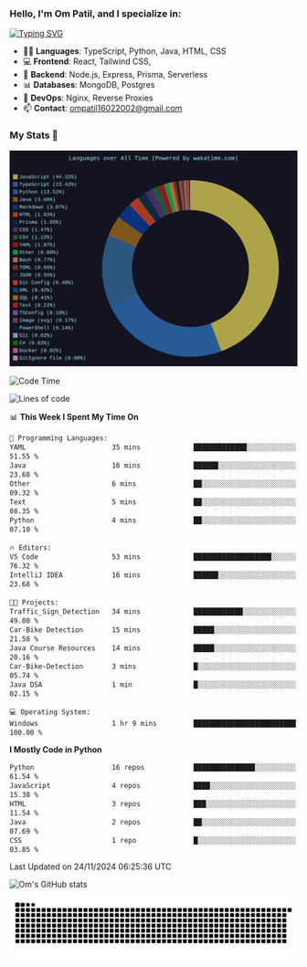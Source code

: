 <h3>Hello, I'm Om Patil, and I specialize in:</h3>

[![Typing SVG](https://readme-typing-svg.demolab.com?font=Fira+Code&pause=1000&color=00F7F6&width=435&lines=Full+Stack+Developer;Node.js+Backend+Developer;React+Frontend+Developer)](https://git.io/typing-svg)

<ul>
  <li>👨‍💻 <strong>Languages</strong>: TypeScript, Python, Java, HTML, CSS</li>
  <li>💻 <strong>Frontend</strong>: React, Tailwind CSS,  </li>
  <li>🦄 <strong>Backend</strong>: Node.js, Express, Prisma, Serverless </li>
  <li>📊 <strong>Databases</strong>: MongoDB, Postgres</li>
  <li>🚀 <strong>DevOps</strong>: Nginx, Reverse Proxies</li>
  <li>📫 <strong>Contact</strong>: <a href="mailto:ompatil16022002@gmail.com">ompatil16022002@gmail.com</a></li>
</ul>


<h3>My Stats 💯</h3>

<img src="wakatime-stats.svg" alt="Wakatime Stats" width="600"/>

<!--  [![Top Langs](https://github-readme-stats.vercel.app/api/top-langs/?username=9OmP&layout=compact&theme=radical)](https://github.com/anuraghazra/github-readme-stats) -->

<!--START_SECTION:waka-->
![Code Time](http://img.shields.io/badge/Code%20Time-107%20hrs%2025%20mins-blue)

![Lines of code](https://img.shields.io/badge/From%20Hello%20World%20I%27ve%20Written-1.5%20million%20lines%20of%20code-blue)

📊 **This Week I Spent My Time On** 

```text
💬 Programming Languages: 
YAML                     35 mins             █████████████░░░░░░░░░░░░   51.55 % 
Java                     16 mins             ██████░░░░░░░░░░░░░░░░░░░   23.68 % 
Other                    6 mins              ██░░░░░░░░░░░░░░░░░░░░░░░   09.32 % 
Text                     5 mins              ██░░░░░░░░░░░░░░░░░░░░░░░   08.35 % 
Python                   4 mins              ██░░░░░░░░░░░░░░░░░░░░░░░   07.10 % 

🔥 Editors: 
VS Code                  53 mins             ███████████████████░░░░░░   76.32 % 
IntelliJ IDEA            16 mins             ██████░░░░░░░░░░░░░░░░░░░   23.68 % 

🐱‍💻 Projects: 
Traffic_Sign_Detection   34 mins             ████████████░░░░░░░░░░░░░   49.00 % 
Car-Bike Detection       15 mins             █████░░░░░░░░░░░░░░░░░░░░   21.58 % 
Java Course Resources    14 mins             █████░░░░░░░░░░░░░░░░░░░░   20.16 % 
Car-Bike-Detection       3 mins              █░░░░░░░░░░░░░░░░░░░░░░░░   05.74 % 
Java DSA                 1 min               █░░░░░░░░░░░░░░░░░░░░░░░░   02.15 % 

💻 Operating System: 
Windows                  1 hr 9 mins         █████████████████████████   100.00 % 
```

**I Mostly Code in Python** 

```text
Python                   16 repos            ███████████████░░░░░░░░░░   61.54 % 
JavaScript               4 repos             ████░░░░░░░░░░░░░░░░░░░░░   15.38 % 
HTML                     3 repos             ███░░░░░░░░░░░░░░░░░░░░░░   11.54 % 
Java                     2 repos             ██░░░░░░░░░░░░░░░░░░░░░░░   07.69 % 
CSS                      1 repo              █░░░░░░░░░░░░░░░░░░░░░░░░   03.85 % 
```




 Last Updated on 24/11/2024 06:25:36 UTC
<!--END_SECTION:waka-->

![Om's GitHub stats](https://github-readme-stats.vercel.app/api?username=9OmP&show_icons=true&theme=radical)

![snake gif](https://github.com/9OmP/9OmP/blob/output/github-contribution-grid-snake-dark.svg)



